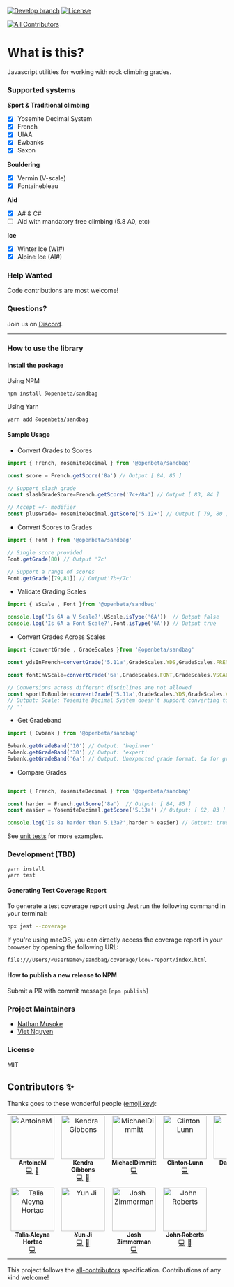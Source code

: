 [![Develop branch](https://github.com/openbeta/climbing-grades/actions/workflows/nodejs.yml/badge.svg?branch=develop)](https://github.com/OpenBeta/climbing-grades/actions/workflows/nodejs.yml?query=develop)  [![License](https://img.shields.io/github/license/openbeta/climbing-grades?style=flat-square)](./LICENSE)
<!-- ALL-CONTRIBUTORS-BADGE:START - Do not remove or modify this section -->
[![All Contributors](https://img.shields.io/badge/all_contributors-11-orange.svg?style=flat-square)](#contributors-)
<!-- ALL-CONTRIBUTORS-BADGE:END -->
# What is this?

Javascript utilities for working with rock climbing grades.

### Supported systems

**Sport & Traditional climbing**
- [x] Yosemite Decimal System
- [x] French
- [x] UIAA
- [x] Ewbanks
- [x] Saxon

**Bouldering**
- [x] Vermin (V-scale)
- [x] Fontainebleau

**Aid**
- [x] A# & C#
- [ ] Aid  with mandatory free climbing (5.8 A0, etc)

**Ice**
- [x] Winter Ice (WI#)
- [x] Alpine Ice (AI#)

### Help Wanted

Code contributions are most welcome!

### Questions?
Join us on [Discord](https://discord.gg/fY9DbRav8h).

---

### How to use the library

#### Install the package

Using NPM

```
npm install @openbeta/sandbag
```
Using Yarn
```
yarn add @openbeta/sandbag
```

#### Sample Usage

- Convert Grades to Scores

```javascript
import { French, YosemiteDecimal } from '@openbeta/sandbag'

const score = French.getScore('8a') // Output [ 84, 85 ]

// Support slash grade
const slashGradeScore=French.getScore('7c+/8a') // Output [ 83, 84 ]

// Accept +/- modifier
const plusGrade= YosemiteDecimal.getScore('5.12+') // Output [ 79, 80 ]
```

- Convert Scores to Grades

```javascript
import { Font } from '@openbeta/sandbag'

// Single score provided
Font.getGrade(80) // Output '7c'

// Support a range of scores 
Font.getGrade([79,81]) // Output'7b+/7c'

```

- Validate Grading Scales
``` javascript
import { VScale , Font }from '@openbeta/sandbag'

console.log('Is 6A a V Scale?',VScale.isType('6A'))  // Output false
console.log('Is 6A a Font Scale?',Font.isType('6A')) // Output true

```

- Convert Grades Across Scales

``` javascript
import {convertGrade , GradeScales }from '@openbeta/sandbag'

const ydsInFrench=convertGrade('5.11a',GradeScales.YDS,GradeScales.FRENCH) // Output '6b+/6c'

const fontInVScale=convertGrade('6a',GradeScales.FONT,GradeScales.VSCALE) //OutPut 'V3'

// Conversions across different disciplines are not allowed
const sportToBoulder=convertGrade('5.11a',GradeScales.YDS,GradeScales.VSCALE)
// Output: Scale: Yosemite Decimal System doesn't support converting to Scale: V Scale
// ''
```

- Get Gradeband

```javascript
import { Ewbank } from '@openbeta/sandbag'

Ewbank.getGradeBand('10') // Output: 'beginner'
Ewbank.getGradeBand('30') // Output: 'expert'
Ewbank.getGradeBand('6a') // Output: Unexpected grade format: 6a for grade scale Ewbank 'unknown'

```
- Compare Grades

```javascript

import { French, YosemiteDecimal } from '@openbeta/sandbag'

const harder = French.getScore('8a')  // Output: [ 84, 85 ]
const easier = YosemiteDecimal.getScore('5.13a') // Output: [ 82, 83 ]

console.log('Is 8a harder than 5.13a?',harder > easier) // Output: true

```



See [unit tests](./src/__tests__) for more examples.

### Development (TBD)

```
yarn install
yarn test
```

#### Generating Test Coverage Report

To generate a test coverage report using Jest run the following command in your terminal:

```sh
npx jest --coverage
```

If you're using macOS, you can directly access the coverage report in your browser by opening the following URL:

```
file:///Users/<userName>/sandbag/coverage/lcov-report/index.html
```

#### How to publish a new release to NPM
Submit a PR with commit message `[npm publish]`

### Project Maintainers
- [Nathan Musoke](https://github.com/musoke)
- [Viet Nguyen](https://github.com/vnugent)

### License

MIT

## Contributors ✨

Thanks goes to these wonderful people ([emoji key](https://allcontributors.org/docs/en/emoji-key)):

<!-- ALL-CONTRIBUTORS-LIST:START - Do not remove or modify this section -->
<!-- prettier-ignore-start -->
<!-- markdownlint-disable -->
<table>
  <tbody>
    <tr>
      <td align="center" valign="top" width="14.28%"><a href="https://github.com/AntoineMarnat"><img src="https://avatars.githubusercontent.com/u/28685732?v=4?s=100" width="100px;" alt="AntoineM"/><br /><sub><b>AntoineM</b></sub></a><br /><a href="https://github.com/OpenBeta/sandbag/commits?author=AntoineMarnat" title="Code">💻</a> <a href="#ideas-AntoineMarnat" title="Ideas, Planning, & Feedback">🤔</a></td>
      <td align="center" valign="top" width="14.28%"><a href="https://github.com/gibboj"><img src="https://avatars.githubusercontent.com/u/2992272?v=4?s=100" width="100px;" alt="Kendra Gibbons"/><br /><sub><b>Kendra Gibbons</b></sub></a><br /><a href="https://github.com/OpenBeta/sandbag/commits?author=gibboj" title="Code">💻</a> <a href="#ideas-gibboj" title="Ideas, Planning, & Feedback">🤔</a></td>
      <td align="center" valign="top" width="14.28%"><a href="https://twitter.com/m_dimmitt"><img src="https://avatars.githubusercontent.com/u/11463275?v=4?s=100" width="100px;" alt="MichaelDimmitt"/><br /><sub><b>MichaelDimmitt</b></sub></a><br /><a href="https://github.com/OpenBeta/sandbag/commits?author=MichaelDimmitt" title="Code">💻</a></td>
      <td align="center" valign="top" width="14.28%"><a href="http://clintonlunn.com"><img src="https://avatars.githubusercontent.com/u/24685932?v=4?s=100" width="100px;" alt="Clinton Lunn"/><br /><sub><b>Clinton Lunn</b></sub></a><br /><a href="https://github.com/OpenBeta/sandbag/commits?author=clintonlunn" title="Code">💻</a></td>
      <td align="center" valign="top" width="14.28%"><a href="https://github.com/DarrenZLew"><img src="https://avatars.githubusercontent.com/u/26758226?v=4?s=100" width="100px;" alt="Darren Lew"/><br /><sub><b>Darren Lew</b></sub></a><br /><a href="https://github.com/OpenBeta/sandbag/commits?author=DarrenZLew" title="Code">💻</a> <a href="#ideas-DarrenZLew" title="Ideas, Planning, & Feedback">🤔</a></td>
      <td align="center" valign="top" width="14.28%"><a href="https://github.com/l4u532"><img src="https://avatars.githubusercontent.com/u/88317742?v=4?s=100" width="100px;" alt="Klaus"/><br /><sub><b>Klaus</b></sub></a><br /><a href="https://github.com/OpenBeta/sandbag/commits?author=l4u532" title="Code">💻</a> <a href="#ideas-l4u532" title="Ideas, Planning, & Feedback">🤔</a></td>
      <td align="center" valign="top" width="14.28%"><a href="http://nathan.musoke.ca"><img src="https://avatars.githubusercontent.com/u/16665084?v=4?s=100" width="100px;" alt="Nathan Musoke"/><br /><sub><b>Nathan Musoke</b></sub></a><br /><a href="https://github.com/OpenBeta/sandbag/commits?author=musoke" title="Code">💻</a> <a href="#ideas-musoke" title="Ideas, Planning, & Feedback">🤔</a></td>
    </tr>
    <tr>
      <td align="center" valign="top" width="14.28%"><a href="https://github.com/TaliaMalia"><img src="https://avatars.githubusercontent.com/u/131688085?v=4?s=100" width="100px;" alt="Talia Aleyna Hortac"/><br /><sub><b>Talia Aleyna Hortac</b></sub></a><br /><a href="https://github.com/OpenBeta/sandbag/commits?author=TaliaMalia" title="Code">💻</a></td>
      <td align="center" valign="top" width="14.28%"><a href="https://github.com/actuallyyun"><img src="https://avatars.githubusercontent.com/u/87448230?v=4?s=100" width="100px;" alt="Yun Ji"/><br /><sub><b>Yun Ji</b></sub></a><br /><a href="https://github.com/OpenBeta/sandbag/commits?author=actuallyyun" title="Code">💻</a> <a href="#ideas-actuallyyun" title="Ideas, Planning, & Feedback">🤔</a></td>
      <td align="center" valign="top" width="14.28%"><a href="https://github.com/josh610"><img src="https://avatars.githubusercontent.com/u/72105948?v=4?s=100" width="100px;" alt="Josh Zimmerman"/><br /><sub><b>Josh Zimmerman</b></sub></a><br /><a href="https://github.com/OpenBeta/sandbag/commits?author=josh610" title="Code">💻</a></td>
      <td align="center" valign="top" width="14.28%"><a href="https://johnny.sh/"><img src="https://avatars.githubusercontent.com/u/11850362?v=4?s=100" width="100px;" alt="John Roberts"/><br /><sub><b>John Roberts</b></sub></a><br /><a href="https://github.com/OpenBeta/sandbag/commits?author=johncalvinroberts" title="Code">💻</a> <a href="#ideas-johncalvinroberts" title="Ideas, Planning, & Feedback">🤔</a></td>
    </tr>
  </tbody>
</table>

<!-- markdownlint-restore -->
<!-- prettier-ignore-end -->

<!-- ALL-CONTRIBUTORS-LIST:END -->

This project follows the [all-contributors](https://github.com/all-contributors/all-contributors) specification. Contributions of any kind welcome!

